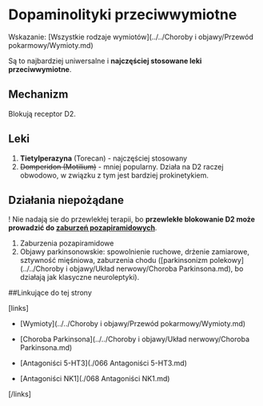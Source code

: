# Dopaminolityki przeciwwymiotne

Wskazanie: [Wszystkie rodzaje wymiotów](../../Choroby i objawy/Przewód pokarmowy/Wymioty.md)

Są to najbardziej uniwersalne i **najczęściej stosowane leki przeciwwymiotne**.



## Mechanizm

Blokują receptor D2.



## Leki

1. **Tietylperazyna** (Torecan) - najczęściej stosowany
2. ~~Domperidon (Motilium)~~ - mniej popularny. Działa na D2 raczej obwodowo, w związku z tym jest bardziej prokinetykiem.




## Działania niepożądane

! Nie nadają sie do przewlekłej terapii, bo **przewlekłe blokowanie D2 może prowadzić do <u>zaburzeń pozapiramidowych</u>**.

1. Zaburzenia pozapiramidowe
2. Objawy parkinsonowskie: spowolnienie ruchowe, drżenie zamiarowe, sztywność mięśniowa, zaburzenia chodu ([parkinsonizm polekowy](../../Choroby i objawy/Układ nerwowy/Choroba Parkinsona.md), bo działają jak klasyczne neuroleptyki).



##Linkujące do tej strony

[links]

- [Wymioty](../../Choroby i objawy/Przewód pokarmowy/Wymioty.md)

- [Choroba Parkinsona](../../Choroby i objawy/Układ nerwowy/Choroba Parkinsona.md)

- [Antagoniści 5-HT3](./066 Antagoniści 5-HT3.md)

- [Antagoniści NK1](./068 Antagoniści NK1.md)


[/links]











